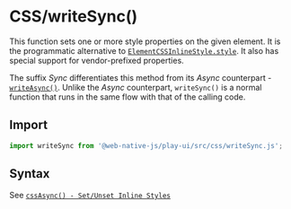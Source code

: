 # CSS/writeSync\(\)

This function sets one or more style properties on the given element. It is the programmatic alternative to [`ElementCSSInlineStyle.style`](https://developer.mozilla.org/en-US/docs/Web/API/ElementCSSInlineStyle/style). It also has special support for vendor-prefixed properties.

The suffix *Sync* differentiates this method from its *Async* counterpart - [`writeAsync()`](/play-ui/v002/api/css/writeasync.md). Unlike the *Async* counterpart, `writeSync()` is a normal function that runs in the same flow with that of the calling code.

## Import

```javascript
import writeSync from '@web-native-js/play-ui/src/css/writeSync.js';
```

## Syntax
See [`cssAsync() - Set/Unset Inline Styles`](/play-ui/v002/api/css/csssync.md#greater-than-set-unset-inline-styles)
